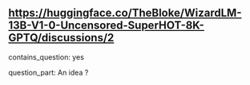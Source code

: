 ## https://huggingface.co/TheBloke/WizardLM-13B-V1-0-Uncensored-SuperHOT-8K-GPTQ/discussions/2

contains_question: yes

question_part: An idea ?